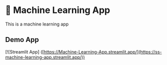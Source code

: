 # 🤖 Machine Learning App


This is a machine learning app

## Demo App

[![Streamlit App] ([https://Machine-Learning-App.streamlit.app/](https://ss-machine-learning-app.streamlit.app/))


